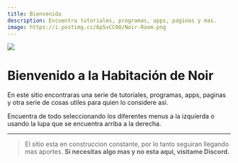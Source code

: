 ```yaml
---
title: Bienvenida
description: Encuentra tutoriales, programas, apps, paginas y mas.
image: https://i.postimg.cc/6p5vCC00/Noir-Room.png
---
```


![](https://i.postimg.cc/6p5vCC00/Noir-Room.png)
# Bienvenido a la Habitación de Noir
En este sitio encontraras una serie de tutoriales, programas, apps, paginas y otra serie de cosas utiles para quien lo considere asi.

Encuentra de todo seleccionando los diferentes menus a la izquierda o usando la lupa que se encuentra arriba a la derecha.

---

> El sitio esta en construccion constante, por lo tanto seguiran llegando mas aportes.
> **Si necesitas algo mas y no esta aqui, visitame Discord.**